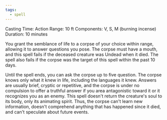 ```yaml
---
tags:
  - spell
---
```


Casting Time: Action
Range: 10 ft
Components: V, S, M (burning incense)
Duration: 10 minutes

You grant the semblance of life to a corpse of your choice within range, allowing it to answer questions you pose. The corpse must have a mouth, and this spell fails if the deceased creature was Undead when it died. The spell also fails if the corpse was the target of this spell within the past 10 days.

Until the spell ends, you can ask the corpse up to five question. The corpse knows only what it knew in life, including the languages it knew. Answers are usually brief, cryptic or repetitive, and the corpse is under no compulsion to offer a truthful answer if you area antagonistic toward it or it recognizes you as an enemy. This spell doesn't return the creature's soul to its body, only its animating spirit. Thus, the corpse can't learn new information, doesn't comprehend anything that has happened since it died, and can't speculate about future events.